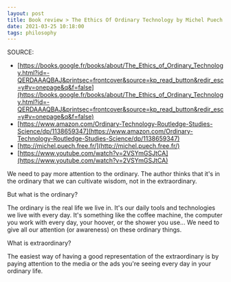 ```yaml
---
layout: post
title: Book review > The Ethics Of Ordinary Technology by Michel Puech
date: 2021-03-25 10:18:00
tags: philosophy
---
```


SOURCE:

- [https://books.google.fr/books/about/The_Ethics_of_Ordinary_Technology.html?id=-QERDAAAQBAJ&printsec=frontcover&source=kp_read_button&redir_esc=y#v=onepage&q&f=false](https://books.google.fr/books/about/The_Ethics_of_Ordinary_Technology.html?id=-QERDAAAQBAJ&printsec=frontcover&source=kp_read_button&redir_esc=y#v=onepage&q&f=false)
- [https://www.amazon.com/Ordinary-Technology-Routledge-Studies-Science/dp/1138659347](https://www.amazon.com/Ordinary-Technology-Routledge-Studies-Science/dp/1138659347)
- [http://michel.puech.free.fr/](http://michel.puech.free.fr/)
- [https://www.youtube.com/watch?v=2VSYmGSJtCA](https://www.youtube.com/watch?v=2VSYmGSJtCA)

We need to pay more attention to the ordinary. The author thinks that it's in the ordinary that we can cultivate wisdom, not in the extraordinary.

But what is the ordinary?

The ordinary is the real life we live in. It's our daily tools and technologies we live with every day. It's something like the coffee machine, the computer you work with every day, your hoover, or the shower you use... We need to give all our attention (or awareness) on these ordinary things.

What is extraordinary?

The easiest way of having a good representation of the extraordinary is by paying attention to the media or the ads you're seeing every day in your ordinary life.